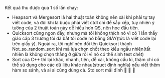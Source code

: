 Kết quả thu được qua 1 số lần chạy:
- Heapsort và Mergesort là hai thuật toán không nên xài khi phải tự tay viết code, và đôi khi là buộc phải viết ctdl chỉ để sắp xếp, tuy nhiên ý tưởng của 2 thuật toán này dễ hiểu hơn QS, nên học đầu tiên.
- Quicksort cũng ngon đấy, nhưng mà tôi không thích nó vì có 1 lần thầy giáo cấp 3 trường tôi đã bắt tôi code nó bằng GIẤY(tức là viết code lại trên giấy ý). Ngoài ra, tôi nghĩ nên đổi tên Quicksort thành Not_so_random_sort khi mà lựa chọn chốt theo kiểu ngẫu nhiên(tất nhiên là không chọn thằng ở giữa rồi vì nó có thể sinh test chết)
- Sort của C++ thì lại khác, nhanh, tiện, dễ xài, không cầu kì, thậm chí có thể sử dụng cho các dữ liệu khác nhau(struct định nghĩa) nếu viết thêm hàm so sánh, và ai ai cũng dùng cả.
Std sort mãi đỉnh 💝 💝 💝
